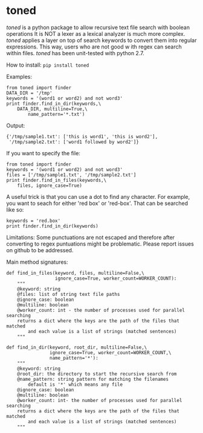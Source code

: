 toned
==========

*toned* is a python package to allow recursive text file search with boolean operations
It is NOT a lexer as a lexical analyzer is much more complex.
*toned* applies a layer on top of search keywords to convert them into regular expressions.
This way, users who are not good w ith regex can search within files.
*toned* has been unit-tested with python 2.7.

How to install:
`pip install toned`


Examples:
```
from toned import finder
DATA_DIR = '/tmp'
keywords = '(word1 or word2) and not word3'
print finder.find_in_dir(keywords,\
	DATA_DIR, multiline=True,\
        name_pattern='*.txt')
```
Output:
```
{'/tmp/sample1.txt': ['this is word1', 'this is word2'],
 '/tmp/sample2.txt': ['word1 followed by word2']}
```

If you want to specify the file:
```
from toned import finder
keywords = '(word1 or word2) and not word3'
files = ['/tmp/sample1.txt', '/tmp/sample2.txt']
print finder.find_in_files(keywords,\
	files, ignore_case=True)
```

A useful trick is that you can use a dot to find any character.
For example, you want to seach for either 'red box' or 'red-box'.
That can be searched like so:
```
keywords = 'red.box'
print finder.find_in_dir(keywords)
```

Limitations:
Some punctuations are not escaped and therefore after converting to regex puntuations might be problematic.
Please report issues on github to be addressed.

Main method signatures:
```
def find_in_files(keyword, files, multiline=False,\
                  ignore_case=True, worker_count=WORKER_COUNT):
    """
    @keyword: string
    @files: list of string text file paths
    @ignore_case: boolean
    @multiline: boolean
    @worker_count: int - the number of processes used for parallel searching
    returns a dict where the keys are the path of the files that matched
        and each value is a list of strings (matched sentences)
    """
```

```
def find_in_dir(keyword, root_dir, multiline=False,\
                ignore_case=True, worker_count=WORKER_COUNT,\
                name_pattern='*'):
    """
    @keyword: string
    @root_dir: the directory to start the recursive search from
    @name_pattern: string pattern for matching the filenames
        default is '*' which means any file
    @ignore_case: boolean
    @multiline: boolean
    @worker_count: int- the number of processes used for parallel searching
    returns a dict where the keys are the path of the files that matched
        and each value is a list of strings (matched sentences)
    """
```